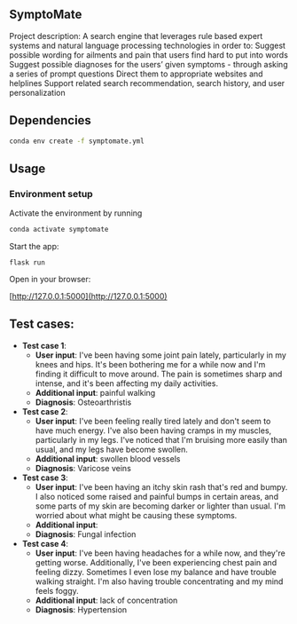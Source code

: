 ## SymptoMate
Project description: A search engine that leverages rule based expert systems and natural language processing technologies in order to:
Suggest possible wording for ailments and pain that users find hard to put into words
Suggest possible diagnoses for the users’ given symptoms - through asking a series of prompt questions
Direct them to appropriate websites and helplines
Support related search recommendation, search history, and user personalization

## Dependencies

```bash
conda env create -f symptomate.yml
```

## Usage

### Environment setup
Activate the environment by running
```bash
conda activate symptomate
```
Start the app:
```
flask run
```
Open in your browser:

[http://127.0.0.1:5000](http://127.0.0.1:5000)


## Test cases:
* **Test case 1**: 
    * **User input**: I've been having some joint pain lately, particularly in my knees and hips. It's been bothering me for a while now and I'm finding it difficult to move around. The pain is sometimes sharp and intense, and it's been affecting my daily activities.
    * **Additional input**: painful walking
    * **Diagnosis**: Osteoarthristis
* **Test case 2**: 
    * **User input**: I've been feeling really tired lately and don't seem to have much energy. I've also been having cramps in my muscles, particularly in my legs. I've noticed that I'm bruising more easily than usual, and my legs have become swollen.
    * **Additional input**: swollen blood vessels
    * **Diagnosis**: Varicose veins
* **Test case 3**: 
    * **User input**: I've been having an itchy skin rash that's red and bumpy. I also noticed some raised and painful bumps in certain areas, and some parts of my skin are becoming darker or lighter than usual. I'm worried about what might be causing these symptoms.
    * **Additional input**: 
    * **Diagnosis**: Fungal infection
* **Test case 4**: 
    * **User input**: I've been having headaches for a while now, and they're getting worse. Additionally, I've been experiencing chest pain and feeling dizzy. Sometimes I even lose my balance and have trouble walking straight. I'm also having trouble concentrating and my mind feels foggy.
    * **Additional input**: lack of concentration
    * **Diagnosis**: Hypertension


